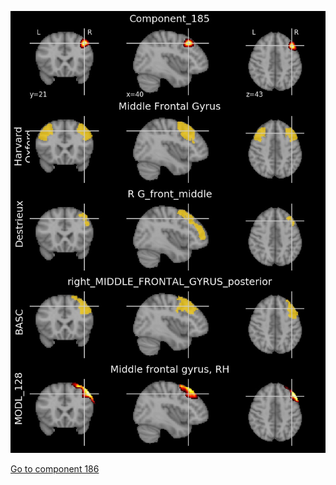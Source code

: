 


![185](preliminary/185.jpg "Component 185")

[Go to component 186](https://parietal-inria.github.io/MODL_atlas/1024/186 "Component 186")